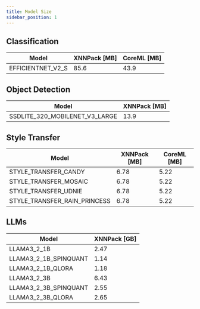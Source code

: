 ```yaml
---
title: Model Size
sidebar_position: 1
---
```


## Classification

| Model             | XNNPack [MB] | CoreML [MB] |
| ----------------- | ------------ | ----------- |
| EFFICIENTNET_V2_S | 85.6         | 43.9        |

## Object Detection

| Model                          | XNNPack [MB] |
| ------------------------------ | ------------ |
| SSDLITE_320_MOBILENET_V3_LARGE | 13.9         |

## Style Transfer

| Model                        | XNNPack [MB] | CoreML [MB] |
| ---------------------------- | ------------ | ----------- |
| STYLE_TRANSFER_CANDY         | 6.78         | 5.22        |
| STYLE_TRANSFER_MOSAIC        | 6.78         | 5.22        |
| STYLE_TRANSFER_UDNIE         | 6.78         | 5.22        |
| STYLE_TRANSFER_RAIN_PRINCESS | 6.78         | 5.22        |

## LLMs

| Model                 | XNNPack [GB] |
| --------------------- | ------------ |
| LLAMA3_2_1B           | 2.47         |
| LLAMA3_2_1B_SPINQUANT | 1.14         |
| LLAMA3_2_1B_QLORA     | 1.18         |
| LLAMA3_2_3B           | 6.43         |
| LLAMA3_2_3B_SPINQUANT | 2.55         |
| LLAMA3_2_3B_QLORA     | 2.65         |
